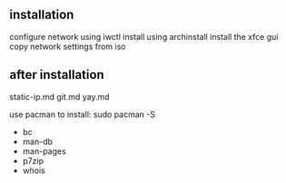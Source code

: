 ## installation

configure network using iwctl
install using archinstall
install the xfce gui
copy network settings from iso


## after installation

static-ip.md
git.md
yay.md

use pacman to install: sudo pacman -S <package>
- bc
- man-db
- man-pages
- p7zip
- whois

